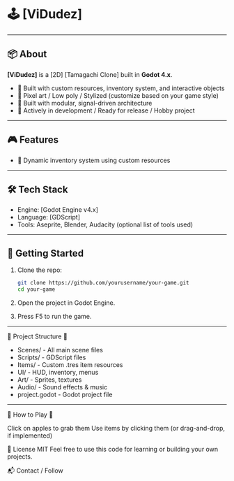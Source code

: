 # 🕹️ [ViDudez]


---

## 📦 About

**[ViDudez]** is a [2D] [Tamagachi Clone] built in **Godot 4.x**.

- 🔧 Built with custom resources, inventory system, and interactive objects
- 🎨 Pixel art / Low poly / Stylized (customize based on your game style)
- 🧠 Built with modular, signal-driven architecture
- 🐛 Actively in development / Ready for release / Hobby project

---

## 🎮 Features

- 🍎 Dynamic inventory system using custom resources

---

## 🛠️ Tech Stack

- Engine: [Godot Engine v4.x]
- Language: [GDScript]
- Tools: Aseprite, Blender, Audacity (optional list of tools used)

---

## 🚀 Getting Started

1. Clone the repo:
   ```bash
   git clone https://github.com/yourusername/your-game.git
   cd your-game
2. Open the project in Godot Engine.

3. Press F5 to run the game.

---


📂 Project Structure 📂 

- Scenes/            - All main scene files
- Scripts/           - GDScript files
- Items/             - Custom .tres item resources
- UI/                - HUD, inventory, menus
- Art/               - Sprites, textures
- Audio/             - Sound effects & music
- project.godot      - Godot project file

---

🧪 How to Play 🧪

Click on apples to grab them
Use items by clicking them (or drag-and-drop, if implemented)

📜 License
MIT
Feel free to use this code for learning or building your own projects.

📬 Contact / Follow
